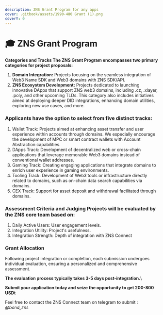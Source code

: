 ```yaml
---
description: ZNS Grant Program for any apps
cover: .gitbook/assets/1990-480 Grant (1).png
coverY: 0
---
```


# 🎓 ZNS Grant Program

**Categories and Tracks The ZNS Grant Program encompasses two primary categories for project proposals:**

1. **Domain Integration:** Projects focusing on the seamless integration of Web3 Name SDK and Web3 domains with ZNS SDK/API.
2. **ZNS Ecosystem Development:** Projects dedicated to launching innovative DApps that support ZNS web3 domains, including .cz, .xlayer, .poly, and other upcoming TLDs. This category also includes initiatives aimed at deploying deeper DID integrations, enhancing domain utilities, exploring new use cases, and more.

### **Applicants have the option to select from five distinct tracks:**

1. Wallet Track: Projects aimed at enhancing asset transfer and user experience within accounts through domains. We especially encourage the development of MPC or smart contract wallets with Account Abstraction capabilities.
2. DApps Track: Development of decentralized web or cross-chain applications that leverage memorable Web3 domains instead of conventional wallet addresses.
3. Gaming Track: Creating engaging applications that integrate domains to enrich user experience in gaming environments.
4. Tooling Track: Development of Web3 tools or infrastructure directly related to domains, such as on-chain data search capabilities via domains.
5. CEX Track: Support for asset deposit and withdrawal facilitated through domains.

### **Assessment Criteria and Judging Projects will be evaluated by the ZNS core team based on:**

1. Daily Active Users: User engagement levels.
2. Integration Utility: Project's usefulness.
3. Integration Strength: Depth of integration with ZNS Connect

### Grant Allocation <a href="#f7c9-1" id="f7c9-1"></a>

Following project integration or completion, each submission undergoes individual evaluation, ensuring a personalized and comprehensive assessment.&#x20;

**The evaluation process typically takes 3-5 days post-integration.**\


**Submit your application today and seize the opportunity to get 200-800 USDt**

Feel free to contact the ZNS Connect team on telegram to submit : _@bond\_zns_

